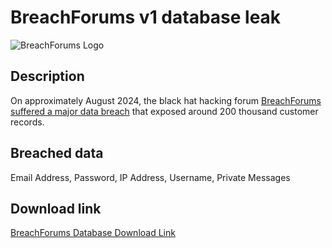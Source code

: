 # BreachForums v1 database leak

![BreachForums Logo](https://tools-markets.ru/image/data/logo.png)

## Description

On approximately August 2024, the black hat hacking forum <a href="https://www.bleepingcomputer.com/news/security/fbi-seizes-breachforums-after-arresting-its-owner-pompompurin-in-march/" target="_blank" rel="noopener">BreachForums suffered a major data breach</a> that exposed around 200 thousand customer records.

## Breached data

Email Address, Password, IP Address, Username, Private Messages

## Download link

[BreachForums Database Download Link](https://pixeldrain.com/u/dFYXut7U)